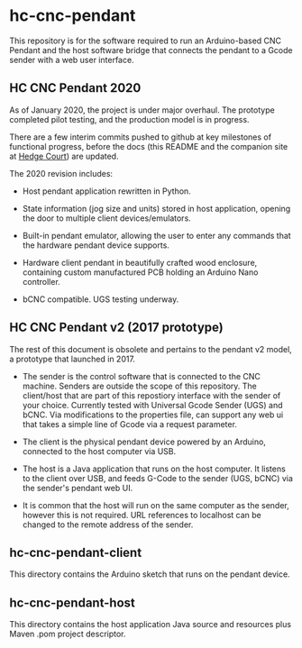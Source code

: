 # hc-cnc-pendant

This repository is for the software required to run an Arduino-based CNC Pendant and the host software bridge that connects the pendant to a Gcode sender with a web user interface.

## HC CNC Pendant 2020

As of January 2020, the project is under major overhaul.  The prototype completed pilot testing, and the production model is in progress.

There are a few interim commits pushed to github at key milestones of functional progress, before the docs (this README and the companion site at [Hedge Court](https://www.hedgecourt.com/robots/cncPendant/)) are updated.

The 2020 revision includes:

* Host pendant application rewritten in Python.

* State information (jog size and units) stored in host application, opening the door to multiple client devices/emulators.

* Built-in pendant emulator, allowing the user to enter any commands that the hardware pendant device supports.

* Hardware client pendant in beautifully crafted wood enclosure, containing custom manufactured PCB holding an Arduino Nano controller.

* bCNC compatible. UGS testing underway.

## HC CNC Pendant v2 (2017 prototype)

The rest of this document is obsolete and pertains to the pendant v2 model, a prototype that launched in 2017.

* The sender is the control software that is connected to the CNC machine.  Senders are outside the scope of this repository.  The client/host that are part of this repostiory interface with the sender of your choice.  Currently tested with Universal Gcode Sender (UGS) and bCNC. Via modifications to the properties file, can support any web ui that takes a simple line of Gcode via a request parameter.

* The client is the physical pendant device powered by an Arduino, connected to the host computer via USB.

* The host is a Java application that runs on the host computer.  It listens to the client over USB, and feeds G-Code to the sender (UGS, bCNC) via the sender's pendant web UI.

* It is common that the host will run on the same computer as the sender, however this is not required.  URL references to localhost can be changed to the remote address of the sender.

## hc-cnc-pendant-client

This directory contains the Arduino sketch that runs on the pendant device.

## hc-cnc-pendant-host

This directory contains the host application Java source and resources plus Maven .pom project descriptor.
